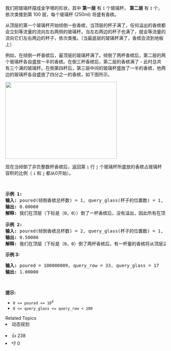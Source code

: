 <p>我们把玻璃杯摆成金字塔的形状，其中&nbsp;<strong>第一层</strong>&nbsp;有 <code>1</code> 个玻璃杯， <strong>第二层</strong>&nbsp;有 <code>2</code> 个，依次类推到第 100 层，每个玻璃杯 (250ml) 将盛有香槟。</p>

<p>从顶层的第一个玻璃杯开始倾倒一些香槟，当顶层的杯子满了，任何溢出的香槟都会立刻等流量的流向左右两侧的玻璃杯。当左右两边的杯子也满了，就会等流量的流向它们左右两边的杯子，依次类推。（当最底层的玻璃杯满了，香槟会流到地板上）</p>

<p>例如，在倾倒一杯香槟后，最顶层的玻璃杯满了。倾倒了两杯香槟后，第二层的两个玻璃杯各自盛放一半的香槟。在倒三杯香槟后，第二层的香槟满了 - 此时总共有三个满的玻璃杯。在倒第四杯后，第三层中间的玻璃杯盛放了一半的香槟，他两边的玻璃杯各自盛放了四分之一的香槟，如下图所示。</p>

<p><img alt="" src="https://s3-lc-upload.s3.amazonaws.com/uploads/2018/03/09/tower.png" style="height: 241px; width: 350px;" /></p>

<p>现在当倾倒了非负整数杯香槟后，返回第 <code>i</code> 行 <code>j</code>&nbsp;个玻璃杯所盛放的香槟占玻璃杯容积的比例（ <code>i</code> 和 <code>j</code>&nbsp;都从0开始）。</p>

<p>&nbsp;</p>

<pre>
<strong>示例 1:</strong>
<strong>输入:</strong> poured(倾倒香槟总杯数) = 1, query_glass(杯子的位置数) = 1, query_row(行数) = 1
<strong>输出:</strong> 0.00000
<strong>解释:</strong> 我们在顶层（下标是（0，0））倒了一杯香槟后，没有溢出，因此所有在顶层以下的玻璃杯都是空的。

<strong>示例 2:</strong>
<strong>输入:</strong> poured(倾倒香槟总杯数) = 2, query_glass(杯子的位置数) = 1, query_row(行数) = 1
<strong>输出:</strong> 0.50000
<strong>解释:</strong> 我们在顶层（下标是（0，0）倒了两杯香槟后，有一杯量的香槟将从顶层溢出，位于（1，0）的玻璃杯和（1，1）的玻璃杯平分了这一杯香槟，所以每个玻璃杯有一半的香槟。
</pre>

<p>
 <meta charset="UTF-8" /></p>

<p><strong>示例 3:</strong></p>

<pre>
<strong>输入:</strong> poured = 100000009, query_row = 33, query_glass = 17
<strong>输出:</strong> 1.00000
</pre>

<p>&nbsp;</p>

<p><strong>提示:</strong></p>

<ul> 
 <li><code>0 &lt;=&nbsp;poured &lt;= 10<sup>9</sup></code></li> 
 <li><code>0 &lt;= query_glass &lt;= query_row&nbsp;&lt; 100</code></li> 
</ul>

<div><div>Related Topics</div><div><li>动态规划</li></div></div><br><div><li>👍 238</li><li>👎 0</li></div>